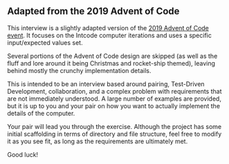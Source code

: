 ## Adapted from the 2019 Advent of Code

This interview is a slightly adapted version of the [2019 Advent of Code event](https://adventofcode.com/2019/). It focuses on the Intcode computer iterations and uses a specific input/expected values set.

Several portions of the Advent of Code design are skipped (as well as the fluff and lore around it being Christmas and rocket-ship themed), leaving behind mostly the crunchy implementation details.

This is intended to be an interview based around pairing, Test-Driven Development, collaboration, and a complex problem with requirements that are not immediately understood. A large number of examples are provided, but it is up to you and your pair on how you want to actually implement the details of the computer.

Your pair will lead you through the exercise. Although the project has some initial scaffolding in terms of directory and file structure, feel free to modify it as you see fit, as long as the requirements are ultimately met.

Good luck!
